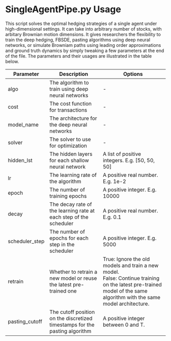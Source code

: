 # SingleAgentPipe.py Usage
This script solves the optimal hedging strategies of a single agent under high-dimensional settings. It can take into arbitrary number of stocks, with arbitary Brownian motion dimensions. It gives researchers the flexibility to train the deep hedging, FBSDE, pasting algorithms using deep neural networks, or simulate Browniam paths using leading order approximations and ground truth dynamics by simply tweaking a few parameters at the end of the file. The parameters and their usages are illustrated in the table below.

| Parameter | Description | Options |
| --- | --- | --- |
| algo| The algorithm to train using deep neural networks | - |
| cost| The cost function for transactions | - |
| model_name | The architecture for the deep neural networks | - |
| solver | The solver to use for optimization | - |
| hidden_lst | The hidden layers for each shallow neural network | A list of positive integers. E.g. [50, 50, 50] |
| lr | The learning rate of the algorithm | A positive real number. E.g. 1e-2 |
| epoch | The number of training epochs | A positive integer. E.g. 10000 |
| decay | The decay rate of the learning rate at each step of the scheduler | A positive real number. E.g. 0.1 |
| scheduler_step | The number of epochs for each step in the scheduler | A positive integer. E.g. 5000 |
| retrain | Whether to retrain a new model or reuse the latest pre-trained one | True: Ignore the old models and train a new model.<br>False: Continue training on the latest pre-trained model of the same algorithm with the same model architecture. |
| pasting_cutoff | The cutoff position on the discretized timestamps for the pasting algorithm | A positive integer between 0 and T. |

<!-- 
## Authors
Zhanhao Zhang, Xiaofei Shi, Daran Xu

## License

This project is licensed under the [NAME HERE] License - see the LICENSE.md file for details
 -->

